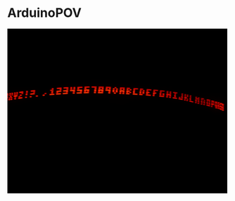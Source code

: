 # ArduinoPOV
<img src="https://raw.githubusercontent.com/drohrbaugh9/ArduinoPOV/master/test.JPG" width=500>
